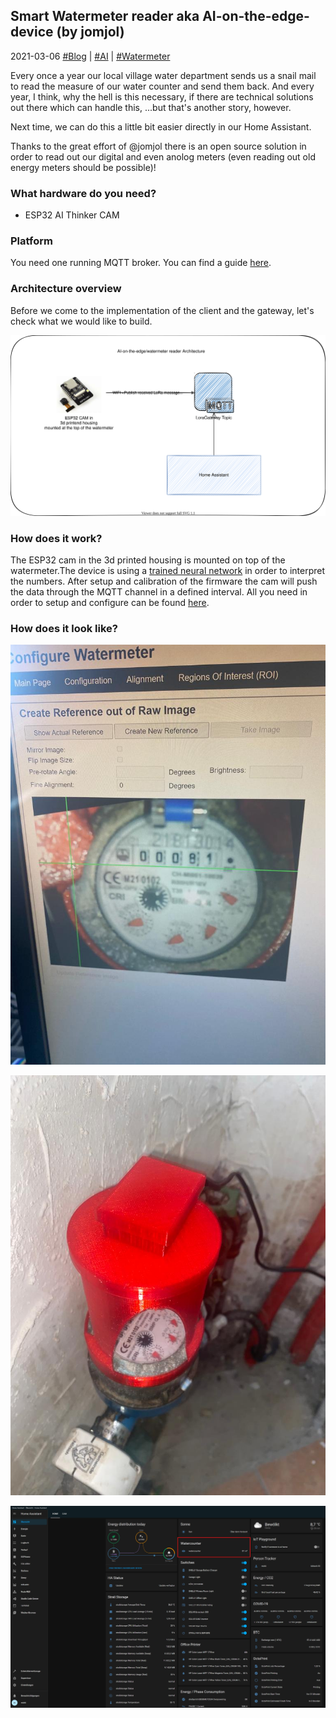 ## Smart Watermeter reader aka AI-on-the-edge-device (by jomjol)
2021-03-06 [#Blog](/index) | [#AI](/posts/watermeter) | [#Watermeter](/posts/watercounter)

Every once a year our local village water department sends us a snail mail to read the measure of our water counter and send them back. And every year, I think, why the hell is this necessary, if there are technical solutions out there which can handle this, ...but that's another story, however.

Next time, we can do this a little bit easier directly in our Home Assistant.

Thanks to the great effort of @jomjol there is an open source solution in order to read out our digital and even anolog meters (even reading out old energy meters should be possible)!

### What hardware do you need?
* ESP32 AI Thinker CAM

### Platform
You need one running MQTT broker. You can find a guide [here](http://www.steves-internet-guide.com/install-mosquitto-broker/).

### Architecture overview
Before we come to the implementation of the client and the gateway, let's check what we would like to build.

![Architecture Overview](/assets/watermeterarch.svg "Architecture Overview")

### How does it work?

The ESP32 cam in the 3d printed housing is mounted on top of the watermeter.The device is using a [trained neural network](https://github.com/jomjol/neural-network-digital-counter-readoutAll) in order to interpret the numbers. After setup and calibration of the firmware the cam will push the data through the MQTT channel in a defined interval. All you need in order to setup and configure can be found [here](https://github.com/jomjol/AI-on-the-edge-device). 

### How does it look like?

![Configuration](/assets/watermeter_configuration.jpg "Configuration")

![Watermeter moutned](/assets/watermeter_mounted.jpg "Watermeter mounted")

![HomeAssistant](/assets/watercounterha.jpg "Result")





